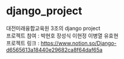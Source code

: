 # django_project
대전미래융합교육원 3조의 django project
<br>
프로젝트 참여 : 박현호 장성식 이현정 이병열 유효현
<br>
프로젝트 링크 : https://www.notion.so/Django-d6565613a18440e29682ca8f64daf65a
